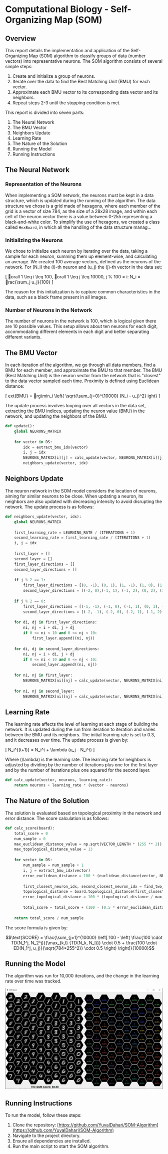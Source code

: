 
# Computational Biology - Self-Organizing Map (SOM)

## Overview
This report details the implementation and application of the Self-Organizing Map (SOM) algorithm to classify groups of data (number vectors) into representative neurons. The SOM algorithm consists of several simple steps:
1. Create and initialize a group of neurons.
2. Iterate over the data to find the Best Matching Unit (BMU) for each vector.
3. Approximate each BMU vector to its corresponding data vector and its neighbors.
4. Repeat steps 2-3 until the stopping condition is met.

This report is divided into seven parts:
1. The Neural Network
2. The BMU Vector
3. Neighbors Update
4. Learning Rate
5. The Nature of the Solution
6. Running the Model
7. Running Instructions

## The Neural Network

### Representation of the Neurons
When implementing a SOM network, the neurons must be kept in a data structure, which is updated during the running of the algorithm. The data structure we chose is a grid made of hexagons, where each member of the grid is a vector of size 784, as the size of a 28x28 image, and within each cell of the neuron vector there is a value between 0-255 representing a black-and-white color. To simplify the use of hexagons, we created a class called `HexBoard`, in which all the handling of the data structure manag...

### Initializing the Neurons
We chose to initialize each neuron by iterating over the data, taking a sample for each neuron, summing them up element-wise, and calculating an average. We created 100 average vectors, defined as the neurons of the network. For \(N_i\) the \(i\)-th neuron and \(u_j\) the \(j\)-th vector in the data set:

\[ orall 1 \leq i \leq 100, orall 1 \leq j \leq 10000, j \% 100 = i: N_i = rac{\sum_j u_j}{100} \]

The reason for this initialization is to capture common characteristics in the data, such as a black frame present in all images.

### Number of Neurons in the Network
The number of neurons in the network is 100, which is logical given there are 10 possible values. This setup allows about ten neurons for each digit, accommodating different elements in each digit and better separating different variants.

## The BMU Vector
In each iteration of the algorithm, we go through all data members, find a BMU for each member, and approximate the BMU to that member. The BMU (Best Matching Unit) is the neuron vector from the network that is "closest" to the data vector sampled each time. Proximity is defined using Euclidean distance:

\[ 	ext{BMU} = rg\min_i \left\{ \sqrt{\sum_{j=0}^{10000} (N_i - u_j)^2} 
ight\} \]

The update process involves looping over all vectors in the data set, extracting the BMU indices, updating the neuron value (BMU) in the network, and updating the neighbors of the BMU.

```python
def update():
    global NEURONS_MATRIX

    for vector in DS:
        idx = extract_bmu_idx(vector)
        i, j = idx
        NEURONS_MATRIX[i][j] = calc_update(vector, NEURONS_MATRIX[i][j], LEARNING_RATE)
        neighbors_update(vector, idx)
```

## Neighbors Update
The neuron network in the SOM model considers the location of neurons, aiming for similar neurons to be close. When updating a neuron, its neighbors are also updated with decreasing intensity to avoid disrupting the network. The update process is as follows:

```python
def neighbors_update(vector, idx):
    global NEURONS_MATRIX

    first_learning_rate = LEARNING_RATE / (ITERATIONS + 1)
    second_learning_rate = first_learning_rate / (ITERATIONS + 1)
    i, j = idx

    first_layer = []
    second_layer = []
    first_layer_directions = []
    second_layer_directions = []

    if j % 2 == 1:
        first_layer_directions = [(0, -1), (0, 1), (1, -1), (1, 0), (1, 1), (-1, 0)]
        second_layer_directions = [(-2, 0),(-1, 1), (-1, 2), (0, 2), (1, 2), (2, 1), (2, 0), (-1, -1), (-1, -2), (0, -2), (1, -2), (2, -1)]

    if j % 2 == 0:
        first_layer_directions = [(-1, -1), (-1, 0), (-1, 1), (0, 1), (0, -1), (1, 0)]
        second_layer_directions = [(-2, -1), (-2, 0), (-2, 1), (-1, 2), (0, 2), (1, 2), (-1, -2 ), (0, -2), (1, -2), (1, -1), (1, 1), (2, 0)]

    for di, dj in first_layer_directions:
        ni, nj = i + di, j + dj
        if 0 <= ni < 10 and 0 <= nj < 10:
            first_layer.append((ni, nj))

    for di, dj in second_layer_directions:
        ni, nj = i + di, j + dj
        if 0 <= ni < 10 and 0 <= nj < 10:
            second_layer.append((ni, nj))

    for ni, nj in first_layer:
        NEURONS_MATRIX[ni][nj] = calc_update(vector, NEURONS_MATRIX[ni][nj], first_learning_rate)

    for ni, nj in second_layer:
        NEURONS_MATRIX[ni][nj] = calc_update(vector, NEURONS_MATRIX[ni][nj], second_learning_rate)
```

## Learning Rate
The learning rate affects the level of learning at each stage of building the network. It is updated during the run from iteration to iteration and varies between the BMU and its neighbors. The initial learning rate is set to 0.3, and it decreases over time. The update process is given by:

\[ N_i^{(t+1)} = N_i^t + \lambda (u_j - N_i^t) \]

Where \(\lambda\) is the learning rate. The learning rate for neighbors is adjusted by dividing by the number of iterations plus one for the first layer and by the number of iterations plus one squared for the second layer.

```python
def calc_update(vector, neurons, learning_rate):
    return neurons + learning_rate * (vector - neurons)
```

## The Nature of the Solution
The solution is evaluated based on topological proximity in the network and error distance. The score calculation is as follows:

```python
def calc_score(board):
    total_score = 0
    num_sample = 0
    max_euclidean_distance_value = np.sqrt(VECTOR_LENGTH * (255 ** 2))
    max_topological_distance_value = 13

    for vector in DS:
        num_sample = num_sample + 1
        i, j = extract_bmu_idx(vector)
        error_euclidean_distance = 100 * (euclidean_distance(vector, NEURONS_MATRIX[i][j]) / max_euclidean_distance_value)

        first_closest_neuron_idx, second_closest_neuron_idx = find_two_best_neurons(vector)
        topological_distance = board.topological_distance(first_closest_neuron_idx, second_closest_neuron_idx) - 1
        error_topological_distance = 100 * (topological_distance / max_topological_distance_value)

        total_score = total_score + (100 - (0.5 * error_euclidean_distance + 0.5 * error_topological_distance))

    return total_score / num_sample
```

The score formula is given by:

$$\text{SCORE} = \frac{\sum_{j=1}^{10000} \left[ 100 - \left( \frac{100 \cdot TD(N_1^j, N_2^j)}{\max_{k,l} {TD(N_k, N_l)}} \cdot 0.5 + \frac{100 \cdot ED(N_1^j, u_j)}{\sqrt{784*255^2}} \cdot 0.5 \right) \right]}{10000}$$


## Running the Model
The algorithm was run for 10,000 iterations, and the change in the learning rate over time was tracked.

![Running example](run.jpg)

## Running Instructions
To run the model, follow these steps:
1. Clone the repository: [https://github.com/YuvalDahari/SOM-Algorithm](https://github.com/YuvalDahari/SOM-Algorithm)
2. Navigate to the project directory.
3. Ensure all dependencies are installed.
4. Run the main script to start the SOM algorithm.
